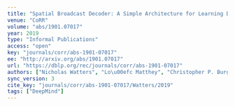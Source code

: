 ```yaml
---
title: "Spatial Broadcast Decoder: A Simple Architecture for Learning Disentangled Representations in VAEs."
venue: "CoRR"
volume: "abs/1901.07017"
year: 2019
type: "Informal Publications"
access: "open"
key: "journals/corr/abs-1901-07017"
ee: "http://arxiv.org/abs/1901.07017"
url: "https://dblp.org/rec/journals/corr/abs-1901-07017"
authors: ["Nicholas Watters", "Lo\u00efc Matthey", "Christopher P. Burgess", "Alexander Lerchner"]
sync_version: 3
cite_key: "journals/corr/abs-1901-07017/Watters/2019"
tags: ["DeepMind"]
---
```

